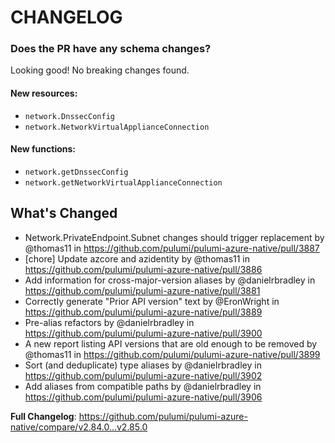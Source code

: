 # CHANGELOG

### Does the PR have any schema changes?

Looking good! No breaking changes found.

#### New resources:

- `network.DnssecConfig`
- `network.NetworkVirtualApplianceConnection`

#### New functions:

- `network.getDnssecConfig`
- `network.getNetworkVirtualApplianceConnection`

<!-- Release notes generated using configuration in .github/release.yml at v2.85.0 -->

## What's Changed
* Network.PrivateEndpoint.Subnet changes should trigger replacement by @thomas11 in https://github.com/pulumi/pulumi-azure-native/pull/3887
* [chore] Update azcore and azidentity by @thomas11 in https://github.com/pulumi/pulumi-azure-native/pull/3886
* Add information for cross-major-version aliases by @danielrbradley in https://github.com/pulumi/pulumi-azure-native/pull/3881
* Correctly generate "Prior API version" text by @EronWright in https://github.com/pulumi/pulumi-azure-native/pull/3889
* Pre-alias refactors by @danielrbradley in https://github.com/pulumi/pulumi-azure-native/pull/3900
* A new report listing API versions that are old enough to be removed by @thomas11 in https://github.com/pulumi/pulumi-azure-native/pull/3899
* Sort (and deduplicate) type aliases by @danielrbradley in https://github.com/pulumi/pulumi-azure-native/pull/3902
* Add aliases from compatible paths by @danielrbradley in https://github.com/pulumi/pulumi-azure-native/pull/3906


**Full Changelog**: https://github.com/pulumi/pulumi-azure-native/compare/v2.84.0...v2.85.0